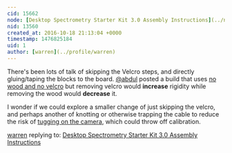 ```yaml
---
cid: 15662
node: [Desktop Spectrometry Starter Kit 3.0 Assembly Instructions](../notes/abdul/10-13-2016/desktop-spectrometry-starter-kit-3-0-instructions)
nid: 13560
created_at: 2016-10-18 21:13:04 +0000
timestamp: 1476825184
uid: 1
author: [warren](../profile/warren)
---
```


There's been lots of talk of skipping the Velcro steps, and directly gluing/taping the blocks to the board. [@abdul](/profile/abdul) posted a build that uses [no wood and no velcro](https://publiclab.org/notes/abdul/08-11-2016/constructing-a-desktop-spectrometer-with-no-wood-and-no-velcro) but removing velcro would **increase** rigidity while removing the wood would **decrease** it. 

I wonder if we could explore a smaller change of just skipping the velcro, and perhaps another of knotting or otherwise trapping the cable to reduce the risk of [tugging on the camera](https://publiclab.org/notes/warren/10-17-2016/stress-testing-the-desktop-spectrometry-starter-kit#5.+Tug+the+cable), which could throw off calibration. 

[warren](../profile/warren) replying to: [Desktop Spectrometry Starter Kit 3.0 Assembly Instructions](../notes/abdul/10-13-2016/desktop-spectrometry-starter-kit-3-0-instructions)

